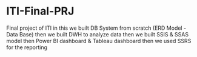 # ITI-Final-PRJ
Final project of ITI in this we built DB System from scratch (ERD Model - Data Base) then we built DWH to analyze data then we built SSIS &amp; SSAS model then Power BI dashboard &amp; Tableau dashboard then we used SSRS for the reporting
